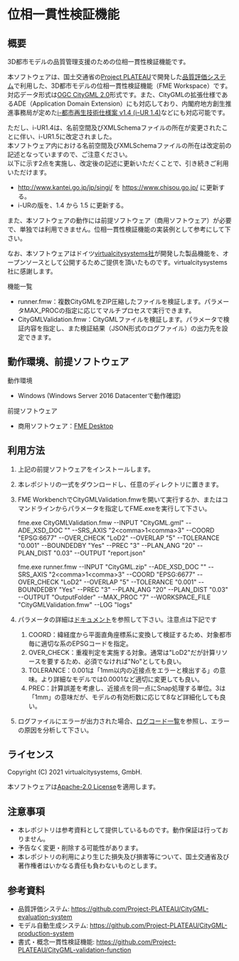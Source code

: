 # 位相一貫性検証機能

## 概要

3D都市モデルの品質管理支援のための位相一貫性検証機能です。

本ソフトウェアは、国土交通省の[Project PLATEAU](https://www.mlit.go.jp/plateau/)で開発した[品質評価システム](https://github.com/Project-PLATEAU/CityGML-evaluation-system)で利用した、3D都市モデルの位相一貫性検証機能（FME Workspace）です。対応データ形式は[OGC CityGML 2.0](https://www.ogc.org/standards/citygml)形式です。また、CityGMLの拡張仕様であるADE（Application Domain Extension）にも対応しており、内閣府地方創生推進事務局が定めた[i-都市再生技術仕様案 v1.4 (iｰUR 1.4)](https://www.chisou.go.jp/tiiki/toshisaisei/itoshisaisei/iur/)などにも対応可能です。

ただし、i-UR1.4は、名前空間及びXMLSchemaファイルの所在が変更されたことに伴い、i-UR1.5に改定されました。  
本ソフトウェア内における名前空間及びXMLSchemaファイルの所在は改定前の記述となっていますので、ご注意ください。  
以下に示す2点を実施し、改定後の記述に更新いただくことで、引き続きご利用いただけます。
* http://www.kantei.go.jp/jp/singi/ を https://www.chisou.go.jp/ に更新する。
* i-URの版を、1.4 から 1.5 に更新する。

また、本ソフトウェアの動作には前提ソフトウェア（商用ソフトウェア）が必要で、単独では利用できません。位相一貫性検証機能の実装例として参考にして下さい。

なお、本ソフトウェアはドイツ[virtualcitysystems社](https://vc.systems/en/)が開発した製品機能を、オープンソースとして公開するためご提供を頂いたものです。virtualcitysystems社に感謝します。

機能一覧

* runner.fmw：複数CityGMLをZIP圧縮したファイルを検証します。パラメータMAX_PROCの指定に応じてマルチプロセスで実行できます。
* CityGMLValidation.fmw：CityGMLファイルを検証します。パラメータで検証内容を指定し、また検証結果（JSON形式のログファイル）の出力先を設定できます。

## 動作環境、前提ソフトウェア

動作環境

* Windows (Windows Server 2016 Datacenterで動作確認)

前提ソフトウェア

* 商用ソフトウェア：[FME Desktop](https://www.safe.com/fme/fme-desktop/)

## 利用方法

1. 上記の前提ソフトウェアをインストールします。
1. 本レポジトリの一式をダウンロードし、任意のディレクトリに置きます。
1. FME WorkbenchでCityGMLValidation.fmwを開いて実行するか、またはコマンドラインからパラメータを指定してFME.exeを実行して下さい。

	fme.exe CityGMLValidation.fmw --INPUT "CityGML.gml" --ADE_XSD_DOC "" --SRS_AXIS "2\<comma\>1\<comma\>3" --COORD "EPSG:6677" --OVER_CHECK "LoD2" --OVERLAP "5" --TOLERANCE "0.001" --BOUNDEDBY "Yes" --PREC "3" --PLAN_ANG "20" --PLAN_DIST "0.03" --OUTPUT "report.json"
	
	fme.exe runner.fmw --INPUT "CityGML.zip" --ADE_XSD_DOC "" --SRS_AXIS "2\<comma\>1\<comma\>3" --COORD "EPSG:6677" --OVER_CHECK "LoD2" --OVERLAP "5" --TOLERANCE "0.001" --BOUNDEDBY "Yes" --PREC "3" --PLAN_ANG "20" --PLAN_DIST "0.03" --OUTPUT "OutputFolder" --MAX_PROC "7" --WORKSPACE_FILE "CityGMLValidation.fmw" --LOG "logs"

1. パラメータの詳細は[ドキュメント](doc/documentation.pdf)を参照して下さい。注意点は下記です
	1. COORD：緯経度から平面直角座標系に変換して検証するため、対象都市毎に適切な系のEPSGコードを指定。
	1. OVER_CHECK：重複判定を実施する対象。通常は"LoD2"だが計算リソースを要するため、必須でなければ"No"としても良い。
	1. TOLERANCE：0.001は「1mm以内の近接点をエラーと検出する」の意味。より詳細なモデルでは0.0001など適切に変更しても良い。
	1. PREC：計算誤差を考慮し、近接点を同一点にSnap処理する単位。3は「1mm」の意味だが、モデルの有効桁数に応じて8など詳細化しても良い。

1. ログファイルにエラーが出力された場合、[ログコード一覧](doc/log.pdf)を参照し、エラーの原因を分析して下さい。


## ライセンス

Copyright (C) 2021 virtualcitysystems, GmbH.

本ソフトウェアは[Apache-2.0 License](LICENSE)を適用します。

## 注意事項

* 本レポジトリは参考資料として提供しているものです。動作保証は行っておりません。
* 予告なく変更・削除する可能性があります。
* 本レポジトリの利用により生じた損失及び損害等について、国土交通省及び著作権者はいかなる責任も負わないものとします。

## 参考資料

* 品質評価システム: https://github.com/Project-PLATEAU/CityGML-evaluation-system
* モデル自動生成システム: https://github.com/Project-PLATEAU/CityGML-production-system
* 書式・概念一貫性検証機能: https://github.com/Project-PLATEAU/CityGML-validation-function
